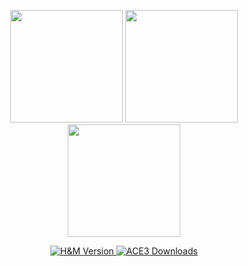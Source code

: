 <p align="center">
    <img src="https://data.bistudio.com/assets/img/badges/medal/MWFMP.png" width="180">
    <img src="http://www.giallustio.altervista.org/alterpages/logo.png" width="180">
    <img src="https://data.bistudio.com/assets/img/badges/medal/MWFMP.png" width="180">
</p>

<p align="center">
    <a href="https://github.com/Vdauphin/HeartsAndMinds/releases">
        <img src="https://img.shields.io/badge/Version-1.5.0-blue.svg?style=flat-square" alt="H&M Version">
    </a>
    <a href="https://github.com/acemod/ACE3/releases">
        <img src="https://img.shields.io/github/downloads/Vdauphin/HeartsAndMinds/total.svg?style=flat-square&label=Downloads" alt="ACE3 Downloads">
    </a>
</p>